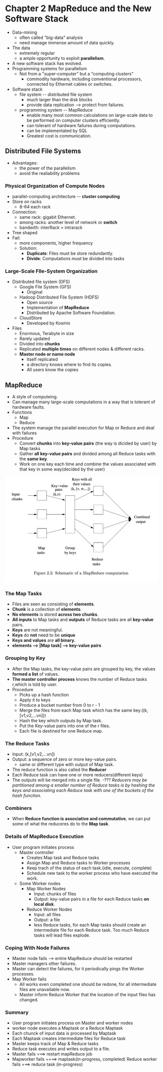 # Chapter 2 MapReduce and the New Software Stack
- Data-mining
    + often called "big-data" analysis
    + need manage immense amount of data quickly.
- The data
    + extremely regular
    + a ample opportunity to exploit **parallelism**.
- A new software stack has evolved.
- Programming systems for parallelism
    + Not from a "super-computer" but a "computing clusters"
        + commodity hardware, including conventional processors, connected by Ethernet cables or switches.
- Software stack
    - file system -- distributed file system
        + much larger than the disk blocks
        + provide data replication --> protect from failures.
    - programming system -- MapReduce
        - enable many most common calculations on large-scale data to be performed on computer clusters efficiently.
        - can tolerant of hardware failures during computations.
        - can be implementated by SQL
        - Greatest cost is communication.
## Distributed File Systems
- Advantages:
    - the power of the parallelism
    - avoid the realiability problems
### Physical Organization of Compute Nodes
- parallel-computing architecture -- **cluster computing**
- Store on racks
    - 8-64 each rack
- Connection:
    - same rack: gigabit Ethernet.
    - among racks: another level of network or **switch**
    - bandwith: interRack > intrarack
- Tree shaped
- Fail:
    - more components, higher frequency
    - Solution:
        - **Duplicate**: Files must be store redundantly.
        - **Divide**: Computations must be divided into tasks
### Large-Scale FIle-System Organization
- Distributed file system (DFS)
    - Google File System (GFS)
        - Original
    - Hadoop Distributed File System (HDFS)
        - Open source
        - Implementation of **MapReduce**
        - Distributed by Apache Software Foundation.
    - CloudStore
        - Developed by Kosmix
- Files
    - Enormous, Terabyte in size
    - Rarely updated
    - Divided into **chunks**
    - Replicated **multiple times** on different nodes & different racks.
    - **Master node or name node**
        - itself replicated
        - a directory knows where to find its copies.
        - All users know the copies
## MapReduce
- A style of computeing.
- Can manage many large-scale computations in a way that is tolerant of hardware faults.
- Functions
    - Map
    - Reduce
- The system manage the parallel execution for Map or Reduce and deal with failures
- Procedure
    - Convert **chunks** into **key-value pairs** (the way is dicided by user) by Map tasks
    - Gather **all key-value pairs** and divided among all Reduce tasks with the **same key**.
    - Work on one key each time and combine the values associated with that key in some way(decided by the user)

![procedure](image/procedure.png)

### The Map Tasks
- Files are seen as consisting of **elements**.
- **Chunk** is a collection of **elements**.
- **No elements** is stored **across two chunks**.
- **All inputs** to Map tasks and **outputs** of Reduce tasks are all **key-value** pairs.
- **Keys** are not meaningful.
- **Keys** do **not** need to be **unique**
- **Keys and values** are **all binary.**
- **elements --> |Map task| --> key-value pairs**
### Grouping by Key
- After the Map tasks, the key-value pairs are grouped by key, the values **formed a list** of values.
- **The master controller process** knows the number of Reduce tasks r,which is told by user.
- Procedure
    - Picks up a hash function
    - Apply it to keys
    - Produce a bucket number from 0 to r - 1
    - Merge the files from each Map task which has the same key.((k,[v1,v2,...vn]))
    - Hash the key which outputs by Map task.
    - Put the Key-value pairs into one of the r files.
    - Each file is destined for one Reduce map.
### The Reduce Tasks
- Input: (k,[v1,v2,...vn])
- Output: a sequence of zero or more key-value pairs.
    - same or different type with output of Map task.
- The reduce function is also called the **Reducer**
- Each Reduce task can have one or more reducers(different keys)
- The outputs will be merged into a single file.
-??? *Reducers may be partitioned among a smaller number of  Reduce tasks is by hashing the keys and associating each Reduce task with one of the buckets of the hash function.*
### Combiners
- When **Reduce function is associative and commutative**, we can put some of what the reduceres do to the **Map task**.
### Details of MapReduce Execution
- User program initiates process
    - Master controller
        - Creates Map task and Reduce tasks
        - Assign Map and Reduce tasks to Worker processes
        - Keep trach of the status of each task.(idle, execute, complete)
        - Schedule new task to the worker process who have executed the work.
    - Some Worker nodes
        - Map Worker Nodes
            - Input: chunks of files
            - Output: key-value pairs in a file for each Reduce tasks **on local disk**.
        - Reduce Worker Nodes
            - Input: all files
            - Output: a file
            - less Reduce tasks, for each Map tasks should create an intermediate file for each Reduce task. Too much Reduce tasks will lead files explode.
### Coping With Node Failures
- Master node fails --> entire MapReduce should be restarted
- Master managers other failures.
- Master can detect the failures, for it periodically pings the Worker processes.
- Map Worker fails
    - All works even completed one should be redone, for all intermediate files are unavailable now.
    - Master inform Reduce Worker that the location of the input files has changed.

### Summary
- User program initiates process on Master and worker nodes
- worker node executes a Maptask or a Reduce Maptask
- Each chunck of input data is processed by Maptask
- Each Maptask creates intermediate files for Reduce task
- Master keeps track of Map & Reduce tasks
- Reduce task executes and writes output to a file.
- Master fails ===> restart mapReduce job
- Mapworker fails ====> maptask(in-progress, completed)
Reduce worker fails ===> reduce task (in-progress)
